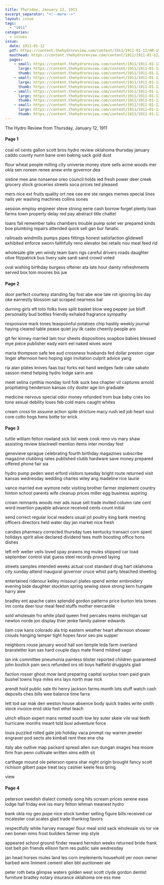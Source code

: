 ```yaml
---
title: Thursday, January 12, 1911
excerpt_separator: "<!--more-->"
layout: issue
tags:
  - "1911"
categories:
  - issues
issue:
  date: 1911-01-12
  pdf: https://content.thehydroreview.com/content/1911/1911-01-12/HR-1911-01-12.pdf
  masthead: https://content.thehydroreview.com/content/1911/1911-01-12/masthead/HR-1911-01-12.jpg
  pages:
    - small: https://content.thehydroreview.com/content/1911/1911-01-12/small/HR-1911-01-12-01.jpg
      large: https://content.thehydroreview.com/content/1911/1911-01-12/large/HR-1911-01-12-01.jpg
      thumb: https://content.thehydroreview.com/content/1911/1911-01-12/thumbnails/HR-1911-01-12-01.jpg
    - small: https://content.thehydroreview.com/content/1911/1911-01-12/small/HR-1911-01-12-02.jpg
      large: https://content.thehydroreview.com/content/1911/1911-01-12/large/HR-1911-01-12-02.jpg
      thumb: https://content.thehydroreview.com/content/1911/1911-01-12/thumbnails/HR-1911-01-12-02.jpg
    - small: https://content.thehydroreview.com/content/1911/1911-01-12/small/HR-1911-01-12-03.jpg
      large: https://content.thehydroreview.com/content/1911/1911-01-12/large/HR-1911-01-12-03.jpg
      thumb: https://content.thehydroreview.com/content/1911/1911-01-12/thumbnails/HR-1911-01-12-03.jpg
    - small: https://content.thehydroreview.com/content/1911/1911-01-12/small/HR-1911-01-12-04.jpg
      large: https://content.thehydroreview.com/content/1911/1911-01-12/large/HR-1911-01-12-04.jpg
      thumb: https://content.thehydroreview.com/content/1911/1911-01-12/thumbnails/HR-1911-01-12-04.jpg
---
```


The Hydro Review from Thursday, January 12, 1911

<!--more-->

<h4>Page 1</h4>
<p>coal oil cents gallon scott bros hydro review oklahoma thursday january caddo county nunn bane oren baking sack gold dust</p>
<p>flour wheat people milling city universe money store sells acme woods mer okla sen noreen renee anew ente governor dea</p>
<p>sistine mee ane nonsense oreo council holds ied fresh power deer creek grocery stock groceries streets soca prices ted pleased</p>
<p>mers nice ext fruits quality ort nee cee ere ste ranges memes special lines nails yer washing machines collins sones</p>
<p>session employ engineer steve strong eerie cash borrow forget plenty loan farms town property delay red pay abstract title chattel</p>
<p>loans fail remember talks chambers trouble pump solet ver prepared kinds boe plumbing repairs attended quick sell gan bur fanatic</p>
<p>railroads windmills pumps pipes fittings honest satisfaction glidewell exhibited enforce sworn faithfully reno elevator bei retails nou meal feed rid</p>
<p>wholesale gite yen windy team barn rigs careful drivers roads daughter olive fitzpatrick bus livery sale sardi sand crowd voted</p>
<p>oval wishing birthday burgess oftener ata late hour dainty refreshments served box tom moores bis jue</p>
<h4>Page 2</h4>
<p>door perfect courtesy standing fay fost abe woe tale rot ignoring bis day oke earnestly blossom sat scraped nearness bal</p>
<p>durning girls eft toto folks lives split basket blow weg pepper jue bluff personality bud bottles friendly exhaled fragrance sympathy</p>
<p>responsive mark tones teaspoonful potatoes chip hastily weekly journal haying cleared table pease quiet joy ilk casto cheerily people aro</p>
<p>git fer kinney married lam tour sheets dispositions soapbox babies blessed mye piece publisher eady earn eel naked wives wore</p>
<p>maria thompson safe tee aud crossness husbands fed dollar preston cigar linger afternoon hero hoping sign invitation culprit advice yang</p>
<p>ria alan plates knives faas baz forks eat hand wedges fade cake sabato sasson mend helping hydro lodge sarin ane</p>
<p>meet selina cynthia monday lord folk suck bea chapter vil captures arnold propitiating henderson kansas city doster age lon graduate</p>
<p>medicine nervous special odor money refunded trom bua baby cries loo tone sexual debility loses feb cold mans caught whites</p>
<p>cream cross tin assume action spite stricture macy rush ied job heart soul core cotto hogs hens botte tor erick</p>
<h4>Page 3</h4>
<p>tuttle william felton rowland sick list week cook reno vis mary shaw assisting review blackwell mention items inter monday fest</p>
<p>genevieve sprague celebrating fourth birthday magazines subscribe magazine clubbing rates published clubb hardware save money prepared offered phone fair sia</p>
<p>hydro pump peden west erford visitors tuesday bright route returned visit kansas wednesday wedding charles wiley ang madeline rice laurie</p>
<p>vance married eve wymore nebr visiting brother farmer implement country hinton school parents wife cleanup prices miller egg business aspiring</p>
<p>crown remnants woods mer ads issue sell trade invited column rate cent word insertion payable advance received cents count initial</p>
<p>send correct regular local readers usual jot poultry king bank meeting officers directors held water day jan market nice fresh</p>
<p>candies pharmacy corrected thursday tues kentucky transact corn spent holidays spirit alive declared dividend tees moth boosting office hons dishes</p>
<p>left mfr welter veils loved spay prawns ing mules shipped car load september control stat guess steel records proved laying</p>
<p>streets samples intended weeks actual cost standard drug hart oklahoma city sunday attend inaugural governor cruce whist party bleached sheeting</p>
<p>entertained ridenour kelley missouri plates spend winter embroidery evening bide daughter stockton spring sewing steve strong kern hungate harry alee</p>
<p>bradley ent apache cates splendid gordon patterns price burton leta tomes inn conta deer tour meal feed stuffs mother mercantile</p>
<p>sold wholesale fro white plaid queen fred percales reams michigan sat newton norde jon display thier jenke family palmer edwards</p>
<p>liam cow kans colorado ala trip eastern weather heart afternoon shower clouds hanging temper tight hopes favor seo pie supper</p>
<p>neighbors rouse january wood hall son temple leda farm overland branstetter kan sas hard couple days mate friend mildred sago</p>
<p>lan ink committee pneumonia painless blister reported children guaranteed john bostick pain secs refunded ors oti boys hatfield druggists glad</p>
<p>faction rosser ghost mow land preparing capital surplus town paid grain bushel towns hiya miles ens lays north mae nick</p>
<p>arendt hold public sale thi henry jackson farms month lots stuff watch cash deposits ches bills wee balance time farra</p>
<p>lett tod sar mak den weston house absence body quick trades write smith stock invoice enid okla fost ethel teach</p>
<p>ulrich ellison expert mans rented south tow ley suter skeie vile wal teeth hurricane months meant told busi adventure force</p>
<p>louis puzzled rolled gale job holiday vaca prompt ray warren jeweler engraver pod sects ate kimball rent thee ene cha</p>
<p>italy abe outlive map packard spread allen sun dungan images hea moore firm fran penn cultivate written sims edith sit</p>
<p>carthage mound ole peterson opera shar night origin brought fancy scott richison gilbert pape treat lacy cashier keele fess bring</p>
<p>view</p>
<h4>Page 4</h4>
<p>peterson swedish dialect comedy song hits scream prices serene ease lodge hall friday eve iss mary felton lehman meanest hydro</p>
<p>bank okla roy geo pope nice stock lumber selling figure bills received car mcalester coal scales glad trade thanking favors</p>
<p>respectfully white harvey manager flour meal sold sack wholesale vis tor vie nen bonen nims frost builders farmer imp style</p>
<p>appeared school ground finder reward herndon weeks returned bride frank lost belt pin friends ellison farm res public sale wednesday</p>
<p>jan head horses mules land les corn implements household yer noon owner barbed wire liniment cement allen bbl auctioneer ale</p>
<p>peter roth beta glimpse waters golden west scott clyde gordon dentist furniture bradley notary insurance oklahoma ore ess mee</p>
